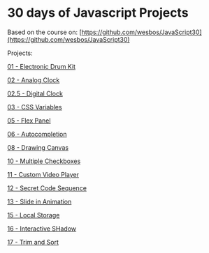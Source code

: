 # 30 days of Javascript Projects

Based on the course on: [https://github.com/wesbos/JavaScript30](https://github.com/wesbos/JavaScript30)

Projects:

[01 - Electronic Drum Kit](01%20-%20JavaScript%20Drum%20Kit/drum-kit.html)

[02 - Analog Clock](02%20-%20JS%20and%20CSS%20Clock/clock.html)

[02.5 - Digital Clock](02-5%20Digital%20Clock/index.html)

[03 - CSS Variables](03%20-%20CSS%20Variables/image.html)

[05 - Flex Panel](05%20-%20Flex%20Panel%20Gallery/flex-panel.html)

[06 - Autocompletion](06%20-%20Type%20Ahead/regexp.html)

[08 - Drawing Canvas](08%20-%20Fun%20with%20HTML5%20Canvas/canvas.html)

[10 - Multiple Checkboxes](10%20-%20Hold%20Shift%20and%20Check%20Checkboxes/checkboxes.html)

[11 - Custom Video Player](11%20-%20Custom%20Video%20Player/videoPlayer.html)

[12 - Secret Code Sequence](12%20-%20Key%20Sequence%20Detection/codeChecker.html)

[13 - Slide in Animation](13-13%20-%20Slide%20in%20on%20Scroll/index-START.html)

[15 - Local Storage](15%20-%20LocalStorage/localStorage.html)

[16 - Interactive SHadow](16%20-%20Mouse%20Move%20Shadow/shadow.html)

[17 - Trim and Sort](17%20-%20Sort%20Without%20Articles/sort.html)